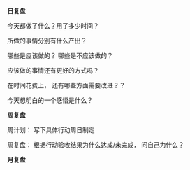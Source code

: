 
**日复盘**

今天都做了什么？用了多少时间？

所做的事情分别有什么产出？

哪些是应该做的？ 哪些是不应该做的？

应该做的事情还有更好的方式吗？

在时间花费上， 还有哪些方面需要改进？？

今天想明白的一个感悟是什么？


**周复盘**

周计划： 写下具体行动周日制定

周复盘： 根据行动验收结果为什么达成/未完成， 问自己为什么？


**月复盘**

